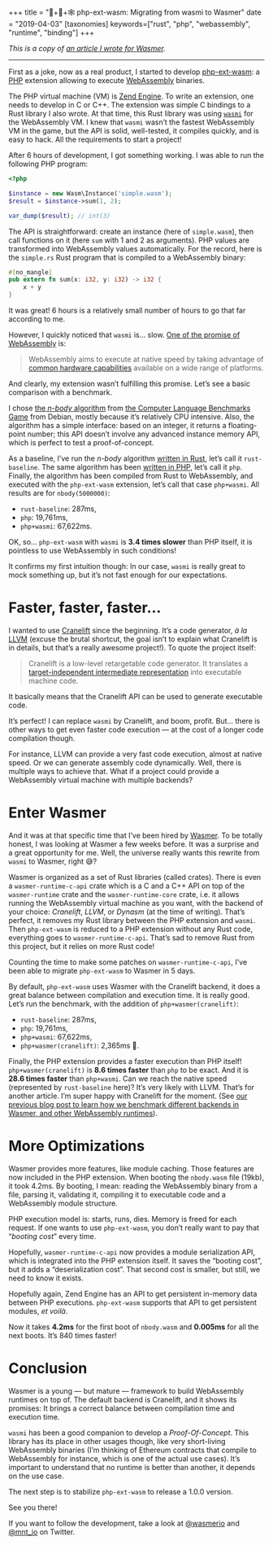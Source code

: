 +++
title = "🐘+🦀+🕸 php-ext-wasm: Migrating from wasmi to Wasmer"
date = "2019-04-03"
[taxonomies]
keywords=["rust", "php", "webassembly", "runtime", "binding"]
+++


*This is a copy of [an article I wrote for
Wasmer](https://medium.com/wasmer/php-ext-wasm-migrating-from-wasmi-to-wasmer-4d1014f41c88).*

------------------------------------------------------------------------

First as a joke, now as a real product, I started to develop
[php-ext-wasm](https://github.com/wasmerio/php-ext-wasm): a
[PHP](http://php.net/) extension allowing to execute
[WebAssembly](https://webassembly.org/) binaries.

The PHP virtual machine (VM) is [Zend
Engine](https://github.com/php/php-src/). To write an extension, one
needs to develop in C or C++. The extension was simple C bindings to a
Rust library I also wrote. At that time, this Rust library was using
[`wasmi`](https://github.com/paritytech/wasmi) for the WebAssembly VM. I
knew that `wasmi` wasn’t the fastest WebAssembly VM in the game, but the
API is solid, well-tested, it compiles quickly, and is easy to hack. All
the requirements to start a project!

After 6 hours of development, I got something working. I was able to run
the following PHP program:

```php
<?php

$instance = new Wasm\Instance('simple.wasm');
$result = $instance->sum(1, 2);

var_dump($result); // int(3)
```

The API is straightforward: create an instance (here of `simple.wasm`),
then call functions on it (here `sum` with 1 and 2 as arguments). PHP
values are transformed into WebAssembly values automatically. For the
record, here is the `simple.rs` Rust program that is compiled to a
WebAssembly binary:

```rust
#[no_mangle]
pub extern fn sum(x: i32, y: i32) -> i32 {
    x + y
}
```

It was great! 6 hours is a relatively small number of hours to go that
far according to me.

However, I quickly noticed that `wasmi` is… slow. [One of the promise of
WebAssembly](https://webassembly.org/) is:

> WebAssembly aims to execute at native speed by taking advantage of
> [common hardware
> capabilities](https://webassembly.org/docs/portability/#assumptions-for-efficient-execution)
> available on a wide range of platforms.

And clearly, my extension wasn’t fulfilling this promise. Let’s see a
basic comparison with a benchmark.

I chose [the *n-body*
algorithm](https://benchmarksgame-team.pages.debian.net/benchmarksgame/description/nbody.html)
from [the Computer Language Benchmarks
Game](https://benchmarksgame-team.pages.debian.net/benchmarksgame/) from
Debian, mostly because it’s relatively CPU intensive. Also, the
algorithm has a simple interface: based on an integer, it returns a
floating-point number; this API doesn’t involve any advanced instance
memory API, which is perfect to test a proof-of-concept.

As a baseline, I’ve run the *n-body* algorithm [written in
Rust](https://benchmarksgame-team.pages.debian.net/benchmarksgame/program/nbody-rust-7.html),
let’s call it `rust-baseline`. The same algorithm has been [written in
PHP](https://benchmarksgame-team.pages.debian.net/benchmarksgame/program/nbody-php-3.html),
let’s call it `php`. Finally, the algorithm has been compiled from Rust
to WebAssembly, and executed with the `php-ext-wasm` extension, let’s
call that case `php+wasmi`. All results are for `nbody(5000000)`:

- `rust-baseline`: 287ms,
- `php`: 19,761ms,
- `php+wasmi`: 67,622ms.

OK, so… `php-ext-wasm` with `wasmi` is **3.4 times slower** than PHP
itself, it is pointless to use WebAssembly in such conditions!

It confirms my first intuition though: In our case, `wasmi` is really
great to mock something up, but it’s not fast enough for our
expectations.

# Faster, faster, faster…

I wanted to use [Cranelift](https://github.com/CraneStation/cranelift)
since the beginning. It’s a code generator, *à la*
[LLVM](http://llvm.org/) (excuse the brutal shortcut, the goal isn’t to
explain what Cranelift is in details, but that’s a really awesome
project!). To quote the project itself:

> Cranelift is a low-level retargetable code generator. It translates a
> [target-independent intermediate
> representation](https://cranelift.readthedocs.io/en/latest/ir.html)
> into executable machine code.

It basically means that the Cranelift API can be used to generate
executable code.

It’s perfect! I can replace `wasmi` by Cranelift, and boom, profit. But…
there is other ways to get even faster code execution — at the cost of a
longer code compilation though.

For instance, LLVM can provide a very fast code execution, almost at
native speed. Or we can generate assembly code dynamically. Well, there
is multiple ways to achieve that. What if a project could provide a
WebAssembly virtual machine with multiple backends?

# Enter Wasmer

And it was at that specific time that I’ve been hired by
[Wasmer](https://github.com/wasmerio/wasmer). To be totally honest, I
was looking at Wasmer a few weeks before. It was a surprise and a great
opportunity for me. Well, the universe really wants this rewrite from
`wasmi` to Wasmer, right 😅?

Wasmer is organized as a set of Rust libraries (called crates). There is
even a `wasmer-runtime-c-api` crate which is a C and a C++ API on top of
the `wasmer-runtime` crate and the `wasmer-runtime-core` crate, i.e. it
allows running the WebAssembly virtual machine as you want, with the
backend of your choice: *Cranelift*, *LLVM*, or *Dynasm* (at the time of
writing). That’s perfect, it removes my Rust library between the PHP
extension and `wasmi`. Then `php-ext-wasm` is reduced to a PHP extension
without any Rust code, everything goes to `wasmer-runtime-c-api`. That’s
sad to remove Rust from this project, but it relies on more Rust code!

Counting the time to make some patches on `wasmer-runtime-c-api`, I’ve
been able to migrate `php-ext-wasm` to Wasmer in 5 days.

By default, `php-ext-wasm` uses Wasmer with the Cranelift backend, it
does a great balance between compilation and execution time. It is
really good. Let’s run the benchmark, with the addition of
`php+wasmer(cranelift)`:

- `rust-baseline`: 287ms,
- `php`: 19,761ms,
- `php+wasmi`: 67,622ms,
- `php+wasmer(cranelift)`: 2,365ms 🎉.

Finally, the PHP extension provides a faster execution than PHP itself!
`php+wasmer(cranelift)` is **8.6 times faster** than `php` to be exact.
And it is **28.6 times faster** than `php+wasmi`. Can we reach the
native speed (represented by `rust-baseline` here)? It’s very likely
with LLVM. That’s for another article. I’m super happy with Cranelift
for the moment. (See [our previous blog post to learn how we benchmark
different backends in Wasmer, and other WebAssembly
runtimes](https://medium.com/wasmer/benchmarking-webassembly-runtimes-18497ce0d76e)).

# More Optimizations

Wasmer provides more features, like module caching. Those features are
now included in the PHP extension. When booting the `nbody.wasm` file
(19kb), it took 4.2ms. By booting, I mean: reading the WebAssembly
binary from a file, parsing it, validating it, compiling it to
executable code and a WebAssembly module structure.

PHP execution model is: starts, runs, dies. Memory is freed for each
request. If one wants to use `php-ext-wasm`, you don’t really want to
pay that “*booting cost*” every time.

Hopefully, `wasmer-runtime-c-api` now provides a module serialization
API, which is integrated into the PHP extension itself. It saves the
“booting cost”, but it adds a “deserialization cost”. That second cost
is smaller, but still, we need to know it exists.

Hopefully again, Zend Engine has an API to get persistent in-memory data
between PHP executions. `php-ext-wasm` supports that API to get
persistent modules, *et voilà*.

Now it takes **4.2ms** for the first boot of `nbody.wasm` and
**0.005ms** for all the next boots. It’s 840 times faster!

# Conclusion

Wasmer is a young — but mature — framework to build WebAssembly runtimes
on top of. The default backend is Cranelift, and it shows its promises:
It brings a correct balance between compilation time and execution time.

`wasmi` has been a good companion to develop a *Proof-Of-Concept*. This
library has its place in other usages though, like very short-living
WebAssembly binaries (I’m thinking of Ethereum contracts that compile to
WebAssembly for instance, which is one of the actual use cases). It’s
important to understand that no runtime is better than another, it
depends on the use case.

The next step is to stabilize `php-ext-wasm` to release a 1.0.0 version.

See you there!

If you want to follow the development, take a look at
[@wasmerio](https://twitter.com/wasmerio) and
[@mnt_io](https://twitter.com/mnt_io) on Twitter.
